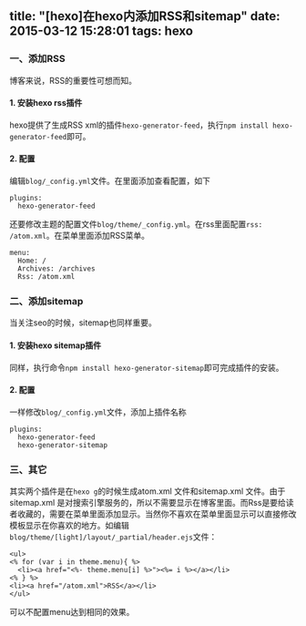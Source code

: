 title: "[hexo]在hexo内添加RSS和sitemap"
date: 2015-03-12 15:28:01
tags: hexo
---

### 一、添加RSS
博客来说，RSS的重要性可想而知。

#### 1. 安装hexo rss插件
hexo提供了生成RSS xml的插件`hexo-generator-feed`，执行`npm install hexo-generator-feed`即可。

#### 2. 配置
编辑`blog/_config.yml`文件。在里面添加查看配置，如下

    plugins: 
      hexo-generator-feed

还要修改主题的配置文件`blog/theme/_config.yml`。在rss里面配置`rss: /atom.xml`。在菜单里面添加RSS菜单。

    menu: 
      Home: / 
      Archives: /archives 
      Rss: /atom.xml

### 二、添加sitemap
当关注seo的时候，sitemap也同样重要。

#### 1. 安装hexo sitemap插件
同样，执行命令`npm install hexo-generator-sitemap`即可完成插件的安装。

#### 2. 配置
一样修改`blog/_config.yml`文件，添加上插件名称

    plugins: 
      hexo-generator-feed
      hexo-generator-sitemap 
      
### 三、其它
其实两个插件是在`hexo g`的时候生成atom.xml 文件和sitemap.xml 文件。由于sitemap.xml 是对搜索引擎服务的，所以不需要显示在博客里面。而Rss是要给读者收藏的，需要在菜单里面添加显示。当然你不喜欢在菜单里面显示可以直接修改模板显示在你喜欢的地方。如编辑`blog/theme/[light]/layout/_partial/header.ejs`文件：

    <ul>
    <% for (var i in theme.menu){ %>
      <li><a href="<%- theme.menu[i] %>"><%= i %></a></li>
    <% } %>
    <li><a href="/atom.xml">RSS</a></li>
    </ul>
    
可以不配置menu达到相同的效果。
